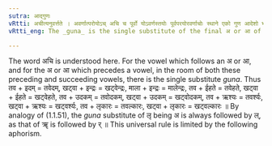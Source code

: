 ```yaml
---
sutra: आद्गुणः
vRtti: अचीत्यनुवर्त्तते । अवर्णात्परोयोऽच् अचि च पूर्वो योऽवर्णस्तयोः पूर्वपरयोरवर्णाचोः स्थाने एको गुण आदेशो भवति ॥
vRtti_eng: The _guna_ is the single substitute of the final अ or आ of a preceding word and the simple vowel of the succeeding (अ or आ + a vowels = _guna_).

---
```

The word अचि is understood here. For the vowel which follows an अ or आ, and for the अ or आ which precedes a vowel, in the room of both these preceding and succeeding vowels, there is the single substitute _guna_. Thus तव + इदम् = तवेदम्, खट्वा + इन्द्रः = खट्वेन्द्रः, माला + इन्द्रः = मालेन्द्रः, तव + ईहते = तवेहते, खट्वा + ईहते = खट्वेहते, तव + उदकम् = तवोदकम्, खट्वा + उदकम् = खट्वोदकम्, तव + ऋश्यः = तवर्श्यः, खट्वा + ऋश्यः = खट्वर्श्यः, तव + लृकारः = तवल्कारः, खट्वा + लृकारः = खट्वल्कारः ॥ By analogy of (1.1.51), the _guna_ substitute of लृ being अ is always followed by ल्, as that of ॠ is followed by र् ॥ This universal rule is limited by the following aphorism.
